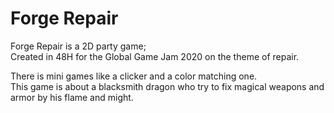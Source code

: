 # Forge Repair

Forge Repair is a 2D party game;<br/>
Created in 48H for the Global Game Jam 2020 on the theme of repair.

There is mini games like a clicker and a color matching one.<br/>
This game is about a blacksmith dragon who try to fix magical weapons and armor by his flame and might.
